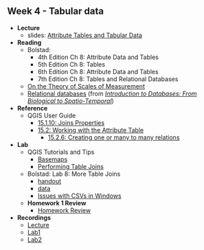 ## Week 4 - Tabular data

- **Lecture**
  - slides: [Attribute Tables and Tabular Data](ESM263_Week4.pdf)
- **Reading**
  - Bolstad:
    - 4th Edition Ch 8: Attribute Data and Tables
    - 5th Edition Ch 8: Tables
    - 6th Edition Ch 8: Attribute Data and Tables
    - 7th Edition Ch 8: Tables and Relational Databases
  - [On the Theory of Scales of Measurement](Stevens_Measurement_Scales.pdf)
  - [Relational databases](http://link.springer.com/content/pdf/10.1007%2F978-1-84996-095-3_3.pdf) (from [*Introduction to Databases: From Biological to Spatio-Temporal*](http://doi.org/10.1007/978-1-84996-095-3))
- **Reference**
  - QGIS User Guide
    - [15.1.10: Joins Properties](https://docs.qgis.org/3.22/en/docs/user_manual/working_with_vector/vector_properties.html#joins-properties)
    - [15.2: Working with the Attribute Table](https://docs.qgis.org/3.22/en/docs/user_manual/working_with_vector/attribute_table.html#)
      - [15.2.6: Creating one or many to many relations](https://docs.qgis.org/3.22/en/docs/user_manual/working_with_vector/attribute_table.html#creating-one-or-many-to-many-relations)
- **Lab**
  - QGIS Tutorials and Tips
    - [Basemaps](../../general/basemaps/index.md)
    - [Performing Table Joins](https://www.qgistutorials.com/en/docs/3/performing_table_joins.html)
  - Bolstad: Lab 8: More Table Joins
    - [handout](Bolstad_L8/Bolstad_L8.pdf)
    - [data](Bolstad_L8/Bolstad_L8.zip)
    - [Issues with CSVs in Windows](../../general/CSVs_Windows/index.md)
  - **Homework 1 Review**
    - [Homework Review](markdown_for_class.pdf)
- **Recordings**
  - [Lecture](https://ucsb.box.com/s/uo3xwlngnta0i7sm8nea8q3bw088wcdy)
  - [Lab1](https://ucsb.box.com/s/k7x3markmk66lv3qjbon2v33q0urzfxh)
  - [Lab2](https://ucsb.box.com/s/ppmbsbq9og1jmwajb3o223wxnooiwdbk)

